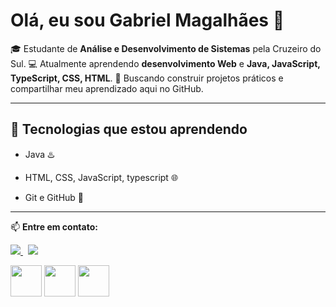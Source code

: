 # Olá, eu sou Gabriel Magalhães 👋

🎓 Estudante de **Análise e Desenvolvimento de Sistemas** pela Cruzeiro do Sul.
💻 Atualmente aprendendo **desenvolvimento Web** e **Java, JavaScript, TypeScript, CSS, HTML**.
🚀 Buscando construir projetos práticos e compartilhar meu aprendizado aqui no GitHub.

---

## 🌱 Tecnologias que estou aprendendo

* Java ♨️

* HTML, CSS, JavaScript, typescript 🌐
* Git e GitHub 🔧

---

📫 **Entre em contato:**

<a href="https://www.linkedin.com/in/gabriel-magalhães-3b0aa0239/">
  <img src="https://img.shields.io/badge/LinkedIn-0077B5.svg?style=for-the-badge&logo=linkedin&logoColor=white">
</a> &nbsp;

<a href="https://mail.google.com/mail/?view=cm&fs=1&to=gabrielmagalhaes062@gmail.com" target="_blank">
  <img src="https://img.shields.io/badge/Gmail-D14836.svg?style=for-the-badge&logo=gmail&logoColor=white">
</a>


  <img width='50' height='50' src="https://cdn.jsdelivr.net/gh/devicons/devicon@latest/icons/java/java-original.svg" />  <img width='50' height='50' src="https://cdn.jsdelivr.net/gh/devicons/devicon@latest/icons/javascript/javascript-original.svg" />  <img width='50' height='50' src="https://cdn.jsdelivr.net/gh/devicons/devicon@latest/icons/typescript/typescript-original.svg" />
          
          

  
          
          


<!--
**GabrielMagalhaesDeLima/GabrielMagalhaesDeLima** is a ✨ _special_ ✨ repository because its `README.md` (this file) appears on your GitHub profile.

Here are some ideas to get you started:

- 🔭 I’m currently working on ...
- 🌱 I’m currently learning ...
- 👯 I’m looking to collaborate on ...
- 🤔 I’m looking for help with ...
- 💬 Ask me about ...
- 📫 How to reach me: ...
- 😄 Pronouns: ...
- ⚡ Fun fact: ...
-->
